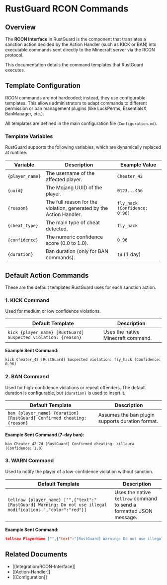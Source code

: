 # RustGuard RCON Commands

## Overview

The **RCON Interface** in RustGuard is the component that translates a sanction action decided by the Action Handler (such as KICK or BAN) into executable commands sent directly to the Minecraft server via the RCON protocol.

This documentation details the command templates that RustGuard executes.

## Template Configuration

RCON commands are not hardcoded; instead, they use configurable templates. This allows administrators to adapt commands to different permission or ban management plugins (like LuckPerms, EssentialsX, BanManager, etc.).

All templates are defined in the main configuration file (`Configuration.md`).

### Template Variables

RustGuard supports the following variables, which are dynamically replaced at runtime:

|Variable|Description|Example Value|
|---|---|---|
|`{player_name}`|The username of the affected player.|`Cheater_42`|
|`{uuid}`|The Mojang UUID of the player.|`0123...456`|
|`{reason}`|The full reason for the violation, generated by the Action Handler.|`fly_hack (Confidence: 0.96)`|
|`{cheat_type}`|The main type of cheat detected.|`fly_hack`|
|`{confidence}`|The numeric confidence score (0.0 to 1.0).|`0.96`|
|`{duration}`|Ban duration (only for BAN commands).|`1d` (1 day)|

## Default Action Commands

These are the default templates RustGuard uses for each sanction action.

### 1. KICK Command

Used for medium or low confidence violations.

|Default Template|Description|
|---|---|
|`kick {player_name} [RustGuard] Suspected violation: {reason}`|Uses the native Minecraft command.|

**Example Sent Command:**

```
kick Cheater_42 [RustGuard] Suspected violation: fly_hack (Confidence: 0.96)
```

### 2. BAN Command

Used for high-confidence violations or repeat offenders. The default duration is configurable, but `{duration}` is used to insert it.

|Default Template|Description|
|---|---|
|`ban {player_name} {duration} [RustGuard] Confirmed cheating: {reason}`|Assumes the ban plugin supports duration format.|

**Example Sent Command (7-day ban):**

```
ban Cheater_42 7d [RustGuard] Confirmed cheating: killaura (Confidence: 1.0)
```

### 3. WARN Command

Used to notify the player of a low-confidence violation without sanction.

|Default Template|Description|
|---|---|
|`tellraw {player_name} ["",{"text":"[RustGuard] Warning: Do not use illegal modifications.","color":"red"}]`|Uses the native `tellraw` command to send a formatted JSON message.|

**Example Sent Command:**

```json
tellraw PlayerName ["",{"text":"[RustGuard] Warning: Do not use illegal modifications.","color":"red"}]
```

## Related Documents

- [[Integration/RCON-Interface]]
- [[Action-Handler]]
- [[Configuration]] 